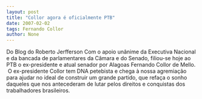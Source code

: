 ```yaml
---
layout: post
title: "Collor agora é oficialmente PTB"
date: 2007-02-02
tags: Fernando Collor
author: None
---
```

Do Blog do Roberto Jerfferson 
Com o apoio unânime da Executiva Nacional e da bancada de parlamentares da Câmara e do Senado, filiou-se hoje ao PTB o ex-presidente e atual senador por Alagoas Fernando Collor de Mello.
&nbsp;O ex-presidente Collor tem DNA petebista e chega à nossa agremiação para ajudar no ideal de construir um grande partido, que refaça o sonho daqueles que nos antecederam de lutar pelos direitos e conquistas dos trabalhadores brasileiros.  